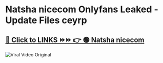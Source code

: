 
 # Natsha nicecom Onlyfans Leaked - Update Files ceyrp

## <h2><a href="https://clipsfans.com/Natsha_nicecom&ref=git">🔗 Click to LINKS ⏩⏩ 👉 🟢 Natsha nicecom </a></h2>

<a href="https://clipsfans.com/Natsha_nicecom&ref=git" rel="nofollow" data-target="animated-image.originalLink"><img src="https://i.ibb.co.com/xMMVF88/686577567.gif" alt="Viral Video Original" style="max-width: 100%; display: inline-block;" data-target="animated-image.originalImage"></a>

